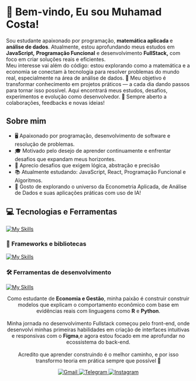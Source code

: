 
# 👋 Bem-vindo, Eu sou Muhamad Costa!
<p align="left">
Sou estudante apaixonado por programação, <strong> matemática aplicada </strong> e <strong> análise de dados</strong>. Atualmente, estou aprofundando meus estudos em <strong>JavaScript,</strong> <strong>Programação Funcional</strong> e desenvolvimento <strong>FullStack,</strong> com foco em criar soluções reais e eficientes.<br>
Meu interesse vai além do código: estou explorando como a matemática e a economia se conectam à tecnologia para resolver problemas do mundo real, especialmente na área de análise de dados.
🎯 Meu objetivo é transformar conhecimento em projetos práticos — a cada dia dando passos para tornar isso possível. Aqui encontrará meus estudos, desafios, experimentos e evolução como desenvolvedor.
🚀 Sempre aberto a colaborações, feedbacks e novas ideias!

</p>

## Sobre mim

- 🖥️ Apaixonado por programação, desenvolvimento de software e resolução de problemas.
- 🎓 Motivado pelo desejo de aprender continuamente e enfrentar desafios que expandam meus horizontes.
- 🧠 Aprecio desafios que exigem lógica, abstração e precisão
- 📚 Atualmente estudando: JavaScript, React, Programação Funcional e Algoritmos.
- 🚀 Gosto de explorando o universo da Econometria Aplicada, de Análise de Dados e suas aplicações práticas com uso de IA!



  
## 💻 Tecnologias e Ferramentas
[![My Skills](https://skillicons.dev/icons?i=html,css,js,ts,nodejs,python,docker)](https://skillicons.dev)

### 🚀 Frameworks e bibliotecas
[![My Skills](https://skillicons.dev/icons?i=react,tailwind,vite,babel,npm,webpack,nextjs,mysql)](https://skillicons.dev)

### 🛠️ Ferramentas de desenvolvimento
[![My Skills](https://skillicons.dev/icons?i=git,github,figma,vscode,postman)](https://skillicons.dev)

  
</div>


<p align="center"> 
Como estudante de <strong>Economia e Gestão</strong>, minha paixão é construir construir modelos que explicam o comportamento econômico com base em evidências reais com linguagens como <strong>R</strong> e <strong>Python</strong>.
<br><br>
Minha jornada no desenvolvimento Fullstack começou pelo front-end, onde desenvolvi minhas primeiras habilidades em criação de interfaces intuitivas e responsivas com o <strong>Figma</strong>,e agora estou focado em me aprofundar no ecossistema do back-end.
<br><br>
Acredito que aprender construindo é o melhor caminho, e por isso transformo teoria em prática sempre que possível 🚀



<p align="center">

</p>


<p align="center">
  <a href="https://mail.google.com/mail/?view=cm&fs=1&to=muhamadcosta0@gmail.com" target="_blank" title="Gmail">
  <img src="https://img.shields.io/badge/-Gmail-FF0000?style=flat-square&labelColor=FF0000&logo=gmail&logoColor=white" alt="Gmail"/>
</a>

<a href="https://t.me/+258844893285" target="_blank" title="Telegram">
  <img src="https://img.shields.io/badge/-Telegram-0088cc?style=flat-square&logo=telegram&logoColor=white" alt="Telegram"/>
</a>

<a href="https://www.instagram.com/taufik.muhamad.391420/" target="_blank" title="Instagram">
  <img src="https://img.shields.io/badge/-Instagram-DF0174?style=flat-square&labelColor=DF0174&logo=instagram&logoColor=white" alt="Instagram"/>
</a>

</p>



